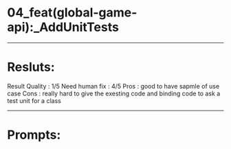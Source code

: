 # 04_feat(global-game-api):_AddUnitTests 

---------------------------------------------------------------------------
# Resluts:

Result Quality : 1/5
Need human fix : 4/5
Pros : good to have sapmle of use case
Cons : really hard to give the exesting code and binding code to ask a test unit for a class

---------------------------------------------------------------------------
# Prompts: 